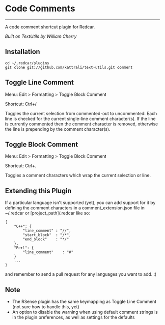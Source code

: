 # Code Comments #

---

A code comment shortcut plugin for Redcar.

_Built on TextUtils by William Cherry_


## Installation ##

    cd ~/.redcar/plugins
    git clone git://github.com/kattrali/text-utils.git comment


## Toggle Line Comment ##

Menu: Edit > Formatting > Toggle Block Comment

Shortcut: Ctrl+/

Toggles the current selection from commented-out to uncommented. Each line is checked for the current single-line comment character(s). If the line is currently commented then the comment character is removed, otherwise the line is prepending by the comment character(s).

## Toggle Block Comment ##

Menu: Edit > Formatting > Toggle Block Comment

Shortcut: Ctrl+.

Toggles a comment characters which wrap the current selection or line.


## Extending this Plugin ##

If a particular language isn't supported (yet), you can add support for it by defining the comment characters in a comment_extension.json file in ~/.redcar or [project_path]/.redcar like so:

    {
        "C++": {
            "line_comment" : "//",
            "start_block"  : "/*",
            "end_block"    : "*/"
        },
        "Perl": {
            "line_comment"    : "#"
        }
        ...
    }

and remember to send a pull request for any languages you want to add. :)

## Note ##

* The RSense plugin has the same keymapping as Toggle Line Comment (not sure how to handle this, yet)
* An option to disable the warning when using default comment strings is in the plugin preferences, as well as settings for the defaults